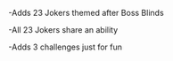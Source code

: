 -Adds 23 Jokers themed after Boss Blinds

-All 23 Jokers share an ability

-Adds 3 challenges just for fun